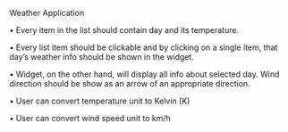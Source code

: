 Weather Application

• Every item in the list should contain day and its temperature.

• Every list item should be clickable and by clicking on a single item, that day’s weather info should be shown in the widget.

• Widget, on the other hand, will display all info about selected day. Wind direction should be show as an arrow of an appropriate direction.

• User can convert temperature unit to Kelvin (K)

• User can convert wind speed unit to km/h
